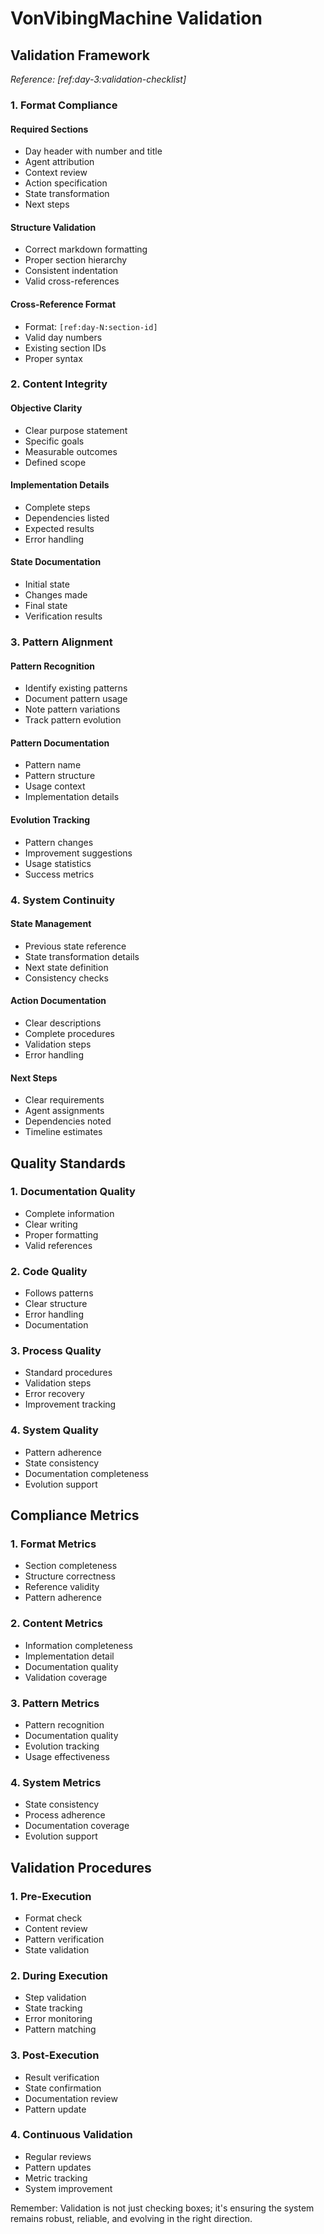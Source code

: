 # VonVibingMachine Validation

## Validation Framework
*Reference: [ref:day-3:validation-checklist]*

### 1. Format Compliance

#### Required Sections
- Day header with number and title
- Agent attribution
- Context review
- Action specification
- State transformation
- Next steps

#### Structure Validation
- Correct markdown formatting
- Proper section hierarchy
- Consistent indentation
- Valid cross-references

#### Cross-Reference Format
- Format: `[ref:day-N:section-id]`
- Valid day numbers
- Existing section IDs
- Proper syntax

### 2. Content Integrity

#### Objective Clarity
- Clear purpose statement
- Specific goals
- Measurable outcomes
- Defined scope

#### Implementation Details
- Complete steps
- Dependencies listed
- Expected results
- Error handling

#### State Documentation
- Initial state
- Changes made
- Final state
- Verification results

### 3. Pattern Alignment

#### Pattern Recognition
- Identify existing patterns
- Document pattern usage
- Note pattern variations
- Track pattern evolution

#### Pattern Documentation
- Pattern name
- Pattern structure
- Usage context
- Implementation details

#### Evolution Tracking
- Pattern changes
- Improvement suggestions
- Usage statistics
- Success metrics

### 4. System Continuity

#### State Management
- Previous state reference
- State transformation details
- Next state definition
- Consistency checks

#### Action Documentation
- Clear descriptions
- Complete procedures
- Validation steps
- Error handling

#### Next Steps
- Clear requirements
- Agent assignments
- Dependencies noted
- Timeline estimates

## Quality Standards

### 1. Documentation Quality
- Complete information
- Clear writing
- Proper formatting
- Valid references

### 2. Code Quality
- Follows patterns
- Clear structure
- Error handling
- Documentation

### 3. Process Quality
- Standard procedures
- Validation steps
- Error recovery
- Improvement tracking

### 4. System Quality
- Pattern adherence
- State consistency
- Documentation completeness
- Evolution support

## Compliance Metrics

### 1. Format Metrics
- Section completeness
- Structure correctness
- Reference validity
- Pattern adherence

### 2. Content Metrics
- Information completeness
- Implementation detail
- Documentation quality
- Validation coverage

### 3. Pattern Metrics
- Pattern recognition
- Documentation quality
- Evolution tracking
- Usage effectiveness

### 4. System Metrics
- State consistency
- Process adherence
- Documentation coverage
- Evolution support

## Validation Procedures

### 1. Pre-Execution
- Format check
- Content review
- Pattern verification
- State validation

### 2. During Execution
- Step validation
- State tracking
- Error monitoring
- Pattern matching

### 3. Post-Execution
- Result verification
- State confirmation
- Documentation review
- Pattern update

### 4. Continuous Validation
- Regular reviews
- Pattern updates
- Metric tracking
- System improvement

Remember: Validation is not just checking boxes; it's ensuring the system remains robust, reliable, and evolving in the right direction. 